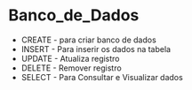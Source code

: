 # Banco_de_Dados

- CREATE - para criar banco de dados
- INSERT - Para inserir os dados na tabela
- UPDATE - Atualiza registro
- DELETE - Remover registro
- SELECT - Para Consultar e Visualizar dados
